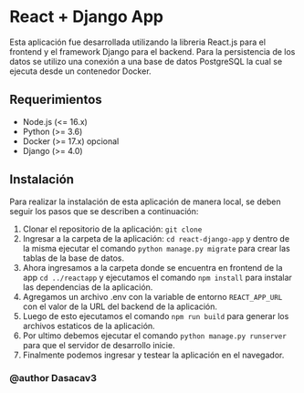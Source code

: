 # React + Django App

Esta aplicación fue desarrollada utilizando la libreria React.js para el frontend y el framework Django para el backend. Para la persistencia de los datos se utilizo una conexión a una base de datos PostgreSQL la cual se ejecuta desde un contenedor Docker.

## Requerimientos

- Node.js (<= 16.x)
- Python (>= 3.6)
- Docker (>= 17.x) opcional
- Django (>= 4.0)

## Instalación

Para realizar la instalación de esta aplicación de manera local, se deben seguir los pasos que se describen a continuación:

1. Clonar el repositorio de la aplicación: `git clone`
2. Ingresar a la carpeta de la aplicación: `cd react-django-app` y dentro de la misma ejecutar el comando `python manage.py migrate` para crear las tablas de la base de datos.
3. Ahora ingresamos a la carpeta donde se encuentra en frontend de la app `cd ../reactapp` y ejecutamos el comando `npm install` para instalar las dependencias de la aplicación.
4. Agregamos un archivo .env con la variable de entorno `REACT_APP_URL` con el valor de la URL del backend de la aplicación.
5. Luego de esto ejecutamos el comando `npm run build` para generar los archivos estaticos de la aplicación.
6. Por ultimo debemos ejecutar el comando `python manage.py runserver` para que el servidor de desarrollo inicie.
7. Finalmente podemos ingresar y testear la aplicación en el navegador.


### __@author__ Dasacav3